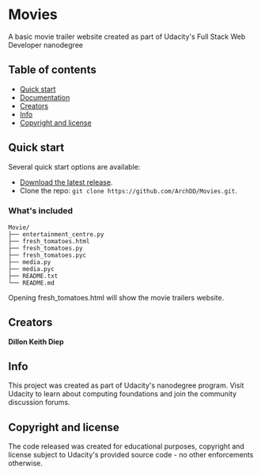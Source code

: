 # Movies
A basic movie trailer website created as part of Udacity's Full Stack Web Developer nanodegree

## Table of contents

- [Quick start](#quick-start)
- [Documentation](#documentation)
- [Creators](#creators)
- [Info](#info)
- [Copyright and license](#copyright-and-license)

## Quick start

Several quick start options are available:

- [Download the latest release](https://github.com/ArchDD/Movies/archive/master.zip).
- Clone the repo: `git clone https://github.com/ArchDD/Movies.git`.

### What's included

```
Movie/
├── entertainment_centre.py
├── fresh_tomatoes.html
├── fresh_tomatoes.py
├── fresh_tomatoes.pyc
├── media.py
├── media.pyc
├── README.txt
└── README.md
```

Opening fresh_tomatoes.html will show the movie trailers website.

## Creators

**Dillon Keith Diep**

## Info

This project was created as part of Udacity's nanodegree program. Visit Udacity to learn about computing foundations and join the community discussion forums.

## Copyright and license

The code released was created for educational purposes, copyright and license subject to Udacity's provided source code - no other enforcements otherwise.
